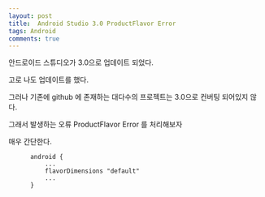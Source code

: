 ```yaml
---
layout: post
title:  Android Studio 3.0 ProductFlavor Error
tags: Android
comments: true
---
```


안드로이드 스튜디오가 3.0으로 업데이트 되었다.

고로 나도 업데이트를 했다.

그러나 기존에 github 에 존재하는 대다수의 프로젝트는 3.0으로 컨버팅 되어있지 않다.

그래서 발생하는 오류 ProductFlavor Error 를 처리해보자

매우 간단한다.

```
      android {
          ...
          flavorDimensions "default"
          ...
      }
```
